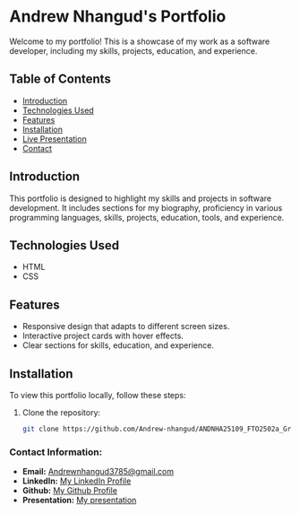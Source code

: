 # Andrew Nhangud's Portfolio

Welcome to my portfolio! This is a showcase of my work as a software developer, including my skills, projects, education, and experience.

## Table of Contents

- [Introduction](#introduction)
- [Technologies Used](#technologies-used)
- [Features](#features)
- [Installation](#installation)
- [Live Presentation](#live-presentation)
- [Contact](#contact)

## Introduction

This portfolio is designed to highlight my skills and projects in software development. It includes sections for my biography, proficiency in various programming languages, skills, projects, education, tools, and experience.

## Technologies Used

- HTML
- CSS

## Features

- Responsive design that adapts to different screen sizes.
- Interactive project cards with hover effects.
- Clear sections for skills, education, and experience.

## Installation

To view this portfolio locally, follow these steps:

1. Clone the repository:

   ```bash
   git clone https://github.com/Andrew-nhangud/ANDNHA25109_FTO2502a_Group-A2_Andrew-Nhangud_SDF_Portfolio_Piece.git


   ```

### Contact Information:

- **Email:** Andrewnhangud3785@gmail.com
- **LinkedIn:** [My LinkedIn Profile](https://www.linkedin.com/in/andrew-android-3a6a1426b/)
- **Github:** [My Github Profile](https://github.com/Andrew-nhangud)
- **Presentation:** [My presentation](https://www.veed.io/view/cf9b68d6-994b-4f6c-b6af-3cfd682575e5?panel=share)
